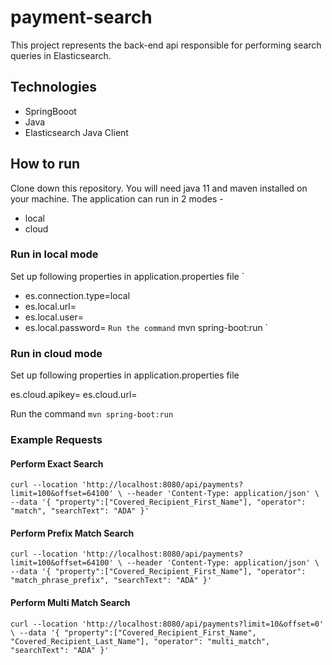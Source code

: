 # payment-search

This project represents the back-end api responsible for performing search queries in Elasticsearch.

## Technologies

* SpringBooot
* Java
* Elasticsearch Java Client

## How to run
Clone down this repository. You will need java 11 and maven installed on your machine.
The application can run in 2 modes -
* local
* cloud

### Run in local mode
Set up following properties in application.properties file
`
* es.connection.type=local
* es.local.url=<connection url>
* es.local.user=<username>
* es.local.password=<password>
  `
  Run the command
  `
  mvn spring-boot:run
  `

### Run in cloud mode
Set up following properties in application.properties file

es.cloud.apikey=<your api key>
es.cloud.url=<connection url>

Run the command
`
mvn spring-boot:run
`

### Example Requests

#### Perform Exact Search
`
curl --location 'http://localhost:8080/api/payments?limit=100&offset=64100' \
--header 'Content-Type: application/json' \
--data '{
"property":["Covered_Recipient_First_Name"],
"operator": "match",
"searchText": "ADA"
}'
`

#### Perform Prefix Match Search
`
curl --location 'http://localhost:8080/api/payments?limit=100&offset=64100' \
--header 'Content-Type: application/json' \
--data '{
"property":["Covered_Recipient_First_Name"],
"operator": "match_phrase_prefix",
"searchText": "ADA"
}'
`

#### Perform Multi Match Search
`
curl --location 'http://localhost:8080/api/payments?limit=10&offset=0' \
--data '{
"property":["Covered_Recipient_First_Name", "Covered_Recipient_Last_Name"],
"operator": "multi_match",
"searchText": "ADA"
}'
`